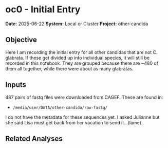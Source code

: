 # oc0 - Initial Entry

**Date:** 2025-06-22
**System:** Local or Cluster
**Project:** other-candida

## Objective
Here I am recording the initial entry for all other candidas that are not C. glabrata. If these 
get divided up into individual species, it will still be recorded in this notebook. They are 
grouped because there are ~480 of them all together, while there were about as many glabratas.

## Inputs
487 pairs of fastq files were downloaded from CAGEF. These are found in:
- `/media/user/DATA/other-candida/raw-fastq/`

I do not have the metadata for these sequences yet. I asked Julianne but she said Lisa must get 
back from her vacation to send it...(lame).





## Related Analyses
